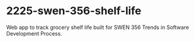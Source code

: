# 2225-swen-356-shelf-life
Web app to track grocery shelf life built for SWEN 356 Trends in Software Development Process.
